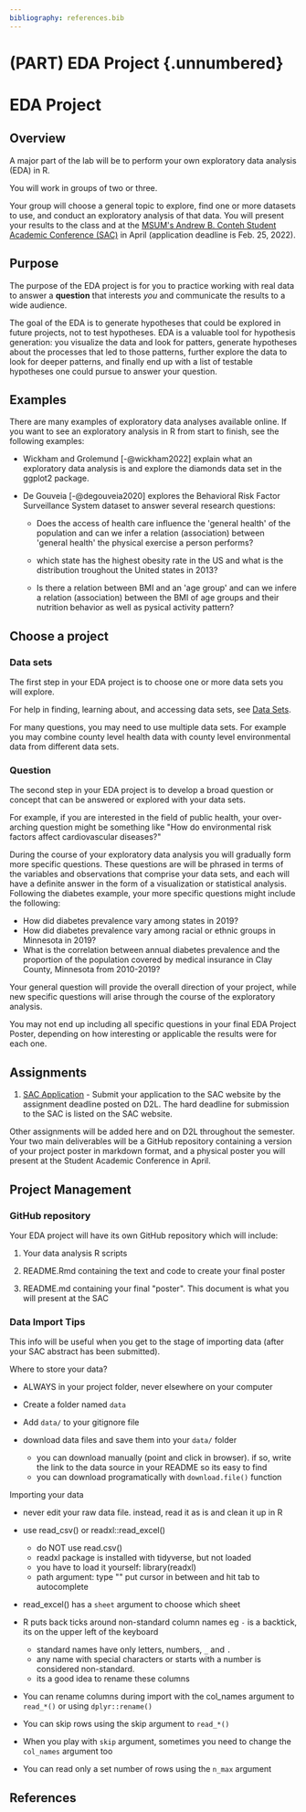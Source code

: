 ```yaml
---
bibliography: references.bib
---
```


# (PART) EDA Project {.unnumbered}

# EDA Project

## Overview

A major part of the lab will be to perform your own exploratory data analysis (EDA) in R.

You will work in groups of two or three.

Your group will choose a general topic to explore, find one or more datasets to use, and conduct an exploratory analysis of that data. You will present your results to the class and at the [MSUM's Andrew B. Conteh Student Academic Conference (SAC)](https://www.mnstate.edu/sac/) in April (application deadline is Feb. 25, 2022).

## Purpose

The purpose of the EDA project is for you to practice working with real data to answer a **question** that interests *you* and communicate the results to a wide audience.

The goal of the EDA is to generate hypotheses that could be explored in future projects, not to test hypotheses. EDA is a valuable tool for hypothesis generation: you visualize the data and look for patters, generate hypotheses about the processes that led to those patterns, further explore the data to look for deeper patterns, and finally end up with a list of testable hypotheses one could pursue to answer your question.

## Examples

There are many examples of exploratory data analyses available online. If you want to see an exploratory analysis in R from start to finish, see the following examples:

-   Wickham and Grolemund [-@wickham2022] explain what an exploratory data analysis is and explore the diamonds data set in the ggplot2 package.

-   De Gouveia [-@degouveia2020] explores the Behavioral Risk Factor Surveillance System dataset to answer several research questions:

    -   Does the access of health care influence the 'general health' of the population and can we infer a relation (association) between 'general health' the physical exercise a person performs?

    -   which state has the highest obesity rate in the US and what is the distribution troughout the United states in 2013?

    -   Is there a relation between BMI and an 'age group' and can we infere a relation (association) between the BMI of age groups and their nutrition behavior as well as pysical activity pattern?

## Choose a project

### Data sets

The first step in your EDA project is to choose one or more data sets you will explore.

For help in finding, learning about, and accessing data sets, see [Data Sets](data-sets.html).

For many questions, you may need to use multiple data sets. For example you may combine county level health data with county level environmental data from different data sets.

### Question

The second step in your EDA project is to develop a broad question or concept that can be answered or explored with your data sets.

For example, if you are interested in the field of public health, your over-arching question might be something like "How do environmental risk factors affect cardiovascular diseases?"

During the course of your exploratory data analysis you will gradually form more specific questions. These questions are will be phrased in terms of the variables and observations that comprise your data sets, and each will have a definite answer in the form of a visualization or statistical analysis. Following the diabetes example, your more specific questions might include the following:

-   How did diabetes prevalence vary among states in 2019?
-   How did diabetes prevalence vary among racial or ethnic groups in Minnesota in 2019?
-   What is the correlation between annual diabetes prevalence and the proportion of the population covered by medical insurance in Clay County, Minnesota from 2010-2019?

Your general question will provide the overall direction of your project, while new specific questions will arise through the course of the exploratory analysis.

You may not end up including all specific questions in your final EDA Project Poster, depending on how interesting or applicable the results were for each one.

## Assignments

1.  [SAC Application](sac-application.html) - Submit your application to the SAC website by the assignment deadline posted on D2L. The hard deadline for submission to the SAC is listed on the SAC website.

Other assignments will be added here and on D2L throughout the semester. Your two main deliverables will be a GitHub repository containing a version of your project poster in markdown format, and a physical poster you will present at the Student Academic Conference in April.

## Project Management

### GitHub repository

Your EDA project will have its own GitHub repository which will include:

1.  Your data analysis R scripts

2.  README.Rmd containing the text and code to create your final poster

3.  README.md containing your final "poster". This document is what you will present at the SAC

### Data Import Tips

This info will be useful when you get to the stage of importing data (after your SAC abstract has been submitted).

Where to store your data?

-   ALWAYS in your project folder, never elsewhere on your computer

-   Create a folder named `data`

-   Add `data/` to your gitignore file

-   download data files and save them into your `data/` folder

    -   you can download manually (point and click in browser). if so, write the link to the data source in your README so its easy to find
    -   you can download programatically with `download.file()` function

Importing your data

-   never edit your raw data file. instead, read it as is and clean it up in R

-   use read_csv() or readxl::read_excel()

    -   do NOT use read.csv()
    -   readxl package is installed with tidyverse, but not loaded
    -   you have to load it yourself: library(readxl)
    -   path argument: type "" put cursor in between and hit tab to autocomplete

-   read_excel() has a `sheet` argument to choose which sheet

-   R puts back ticks around non-standard column names eg `-` is a backtick, its on the upper left of the keyboard

    -   standard names have only letters, numbers, `_` and `.`
    -   any name with special characters or starts with a number is considered non-standard.
    -   its a good idea to rename these columns

-   You can rename columns during import with the col_names argument to `read_*()` or using `dplyr::rename()`

-   You can skip rows using the skip argument to `read_*()`

-   When you play with `skip` argument, sometimes you need to change the `col_names` argument too

-   You can read only a set number of rows using the `n_max` argument

## References
